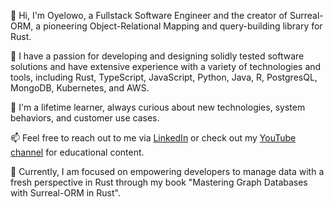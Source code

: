 <!-- Full-stack Software Engineer & Data scientist. -->

👋 Hi, I'm Oyelowo, a Fullstack Software Engineer and the creator of Surreal-ORM, a pioneering Object-Relational Mapping and query-building library for Rust. 

🔭 I have a passion for developing and designing solidly tested software solutions and have extensive experience with a variety of technologies and tools, including Rust, TypeScript, JavaScript, Python, Java, R, PostgresQL, MongoDB, Kubernetes, and AWS.

🌱 I'm a lifetime learner, always curious about new technologies, system behaviors, and customer use cases. 

📫 Feel free to reach out to me via [LinkedIn](https://www.linkedin.com/in/oyelowo-oyedayo) or check out my [YouTube channel](https://www.youtube.com/codebreather) for educational content.

💼 Currently, I am focused on empowering developers to manage data with a fresh perspective in Rust through my book "Mastering Graph Databases with Surreal-ORM in Rust".


<!-- Rust🦀, Typescript/Javascript, python, R, React, GraphQL, GRPC, Event Buses, kubernetes etc, in distributed systems -->

<!--
**Oyelowo/oyelowo** is a ✨ _special_ ✨ repository because its `README.md` (this file) appears on your GitHub profile.

Here are some ideas to get you started:

- 🔭 I’m currently working on ...
- 🌱 I’m currently learning 
- 👯 I’m looking to collaborate on ...
- 🤔 I’m looking for help with ...
- 💬 Ask me about ...
- 📫 How to reach me: ...
- 😄 Pronouns: ...
- ⚡ Fun fact: ...
-->
